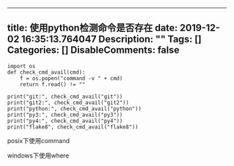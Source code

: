 
---
title: 使用python检测命令是否存在
date: 2019-12-02 16:35:13.764047
Description: ""
Tags: []
Categories: []
DisableComments: false
---

    import os  
    def check_cmd_avail(cmd):  
        f = os.popen("command -v " + cmd)  
        return f.read() != ""  
      
    print("git:", check_cmd_avail("git"))  
    print("git2:", check_cmd_avail("git2"))  
    print("python:", check_cmd_avail("python"))  
    print("py3:", check_cmd_avail("py3"))  
    print("py4:", check_cmd_avail("py4"))  
    print("flake8", check_cmd_avail("flake8"))

posix下使用command

windows下使用where  



